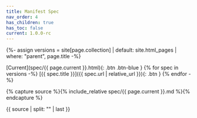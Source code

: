 ```yaml
---
title: Manifest Spec 
nav_order: 4
has_children: true
has_toc: false
current: 1.0.0-rc
---
```


{%- assign versions = site[page.collection]
  | default: site.html_pages
  | where: "parent", page.title -%}

[Current](spec/{{ page.current }}.html){: .btn .btn-blue }
{% for spec in versions -%}
[{{ spec.title }}]({{ spec.url | relative_url }}){: .btn }
{% endfor -%}

{% capture source %}{% include_relative spec/{{ page.current }}.md %}{% endcapture %}
<!-- Remove front-matter from included markdown. We rely on our fragment spec -->
{{ source | split: "<!-- #content -->" | last }}
